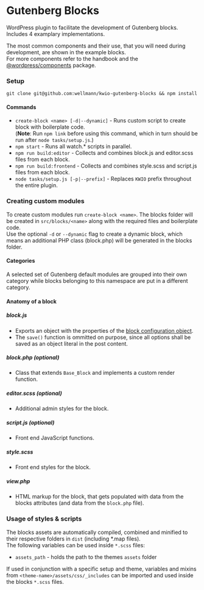# Gutenberg Blocks

WordPress plugin to facilitate the development of Gutenberg blocks. Includes 4 examplary implementations.

The most common components and their use, that you will need during development, are shown in the example blocks.  
For more components refer to the handbook and the [@wordpress/components](https://wordpress.org/gutenberg/handbook/designers-developers/developers/packages/packages-components/) package.

### Setup

```
git clone git@github.com:wellmann/kwio-gutenberg-blocks && npm install
```

#### Commands

* `create-block <name> [-d|--dynamic]` - Runs custom script to create block with boilerplate code.  
(**Note**: Run `npm link` before using this command, which in turn should be run after `node tasks/setup.js`.)
* `npm start` - Runs all watch.* scripts in parallel.
* `npm run build:editor` - Collects and combines block.js and editor.scss files from each block.
* `npm run build:frontend` - Collects and combines style.scss and script.js files from each block.
* `node tasks/setup.js [-p|--prefix]` - Replaces `KWIO` prefix throughout the entire plugin.

### Creating custom modules
To create custom modules run `create-block <name>`. The blocks folder will be created in `src/blocks/<name>` along with the required files and boilerplate code.  
Use the optional `-d` or `--dynamic` flag to create a dynamic block, which means an additional PHP class (block.php) will be generated in the blocks folder.

#### Categories

A selected set of Gutenberg default modules are grouped into their own category while blocks belonging to this namespace are put in a different category.

#### Anatomy of a block

##### block.js

* Exports an object with the properties of the [block configuration object](https://wordpress.org/gutenberg/handbook/designers-developers/developers/block-api/block-registration/).
* The `save()` function is ommitted on purpose, since all options shall be saved as an object literal in the post content.

##### block.php *(optional)*

* Class that extends `Base_Block` and implements a custom render function.

##### editor.scss *(optional)*

* Additional admin styles for the block.

##### script.js *(optional)*

* Front end JavaScript functions.

##### style.scss

* Front end styles for the block.

##### view.php

* HTML markup for the block, that gets populated with data from the blocks attributes (and data from the `block.php` file).

### Usage of styles & scripts

The blocks assets are automatically compiled, combined and minified to their respective folders in `dist` (including *.map files).  
The following variables can be used inside `*.scss` files:
* `assets_path` - holds the path to the themes `assets` folder

If used in conjunction with a specific setup and theme, variables and mixins from `<theme-name>/assets/css/_includes` can be imported and used inside the blocks `*.scss` files.